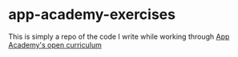 # app-academy-exercises

This is simply a repo of the code I write while working through [App Academy's open curriculum](https://open.appacademy.io/)
